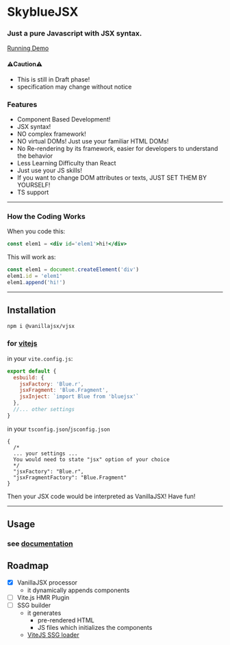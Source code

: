 # SkyblueJSX

### Just a pure Javascript with JSX syntax.

[Running Demo](https://vanillajsx.github.io/)

#### ⚠️Caution⚠️
- This is still in Draft phase!
- specification may change without notice
### Features
- Component Based Development!
- JSX syntax!
- NO complex framework!
- NO virtual DOMs! Just use your familiar HTML DOMs!
- No Re-rendering by its framework, easier for developers to understand the behavior
- Less Learning Difficulty than React
- Just use your JS skills!
- If you want to change DOM attributes or texts, JUST SET THEM BY YOURSELF!
- TS support

---
### How the Coding Works
When you code this:
```jsx
const elem1 = <div id='elem1'>hi!</div>
```
This will work as:
```js
const elem1 = document.createElement('div')
elem1.id = 'elem1'
elem1.append('hi!')
```
---
## Installation
```sh
npm i @vanillajsx/vjsx
```
### for [vitejs](https://vitejs.dev/)
in your `vite.config.js`:
```js
export default {
  esbuild: {
    jsxFactory: 'Blue.r',
    jsxFragment: 'Blue.Fragment',
    jsxInject: `import Blue from 'bluejsx'`
  },
  //... other settings
}
```
in your `tsconfig.json`/`jsconfig.json`
```json5
{
  /*
  ... your settings ...
  You would need to state "jsx" option of your choice
  */
  "jsxFactory": "Blue.r",
  "jsxFragmentFactory": "Blue.Fragment"
}
```

Then your JSX code would be interpreted as VanillaJSX! Have fun!

---
## Usage

### see [documentation](https://github.com/vanillajsx/VanillaJSX/tree/master/doc)

## Roadmap

- [x] VanillaJSX processor
  - it dynamically appends components
- [ ] Vite.js HMR Plugin
- [ ] SSG builder
  - it generates 
    - pre-rendered HTML
    - JS files which initializes the components
  - [ViteJS SSG loader](https://vitejs.dev/guide/ssr.html#ssr-specific-plugin-logic)
